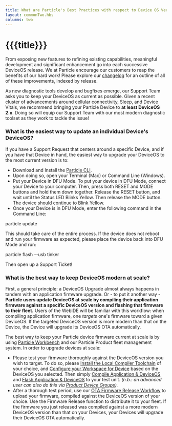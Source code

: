 ```yaml
---
title: What are Particle's Best Practices with respect to Device OS Version Management?
layout: commonTwo.hbs
columns: two
---
```


# {{{title}}}
From exposing new features to refining existing capabilities, meaningful development and significant enhancement go into each successive DeviceOS release. We at Particle encourage our customers to reap the benefits of our hard work! Please explore our [changelog](https://github.com/particle-iot/device-os/releases) for an outline of all of these improvements, indexed by release.

As new diagnostic tools develop and bugfixes emerge, our Support Team asks you to keep your DeviceOS as current as possible. Given a recent cluster of advancements around cellular connectivity, Sleep, and Device Vitals, we recommend bringing your Particle Device to **at least DeviceOS 2.x**. Doing so will equip our Support Team with our most modern diagnostic toolset as they work to tackle the issue!

### What is the easiest way to update an individual Device's DeviceOS?

If you have a Support Request that centers around a specific Device, and if you have that Device in hand, the easiest way to upgrade your DeviceOS to the most current version is to: 

* Download and Install the [Particle CLI](https://docs.particle.io/tutorials/developer-tools/cli/).
* Upon doing so, open your Terminal (Mac) or Command Line (Windows).
* Put your Device in DFU Mode. To put your device in DFU Mode, connect your Device to your computer. Then, press both RESET and MODE buttons and hold them down together. Release the RESET button, and wait until the Status LED Blinks Yellow. Then release the MODE button. The device should continue to Blink Yellow.
* Once your Device is in DFU Mode, enter the following command in the Command Line:

particle update

This should take care of the entire process. If the device does not reboot and run your firmware as expected, please place the device back into DFU Mode and run:

particle flash --usb tinker 

Then open up a Support Ticket!

### What is the best way to keep DeviceOS modern at scale?

First, a general principle: a DeviceOS Upgrade almost always happens in tandem with an application firmware upgrade. Or - to put it another way - **Particle users update DeviceOS at scale by compiling their application firmware against a specific DeviceOS version and flashing that firmware to their fleet.** Users of the WebIDE will be familiar with this workflow: when compiling application firmware, one _targets_ one's firmware toward a given DeviceOS. If the targeted DeviceOS version is more modern than that on the Device, the Device will upgrade its DeviceOS OTA automatically.

The best way to keep your Particle device firmware current at scale is by using [Particle Workbench](https://docs.particle.io/tutorials/developer-tools/workbench/) and our Particle Product fleet management system. In order to upgrade devices at scale:

* Please test your firmware thoroughly against the DeviceOS version you wish to target. To do so, please [Install the Local Compiler Toolchain](https://docs.particle.io/tutorials/developer-tools/workbench/#particle-install-local-compiler) of your choice, and [Configure your Workspace for Device](https://docs.particle.io/tutorials/developer-tools/workbench/#particle-configure-workspace-for-device) based on the DeviceOS you selected. Then simply [Compile Application & DeviceOS](https://docs.particle.io/tutorials/developer-tools/workbench/#particle-install-local-compiler) and [Flash Application & DeviceOS](https://docs.particle.io/tutorials/developer-tools/workbench/#particle-flash-application-amp-deviceos-local-) to your test unit. _(n.b.: an advanced user can also do this via [Product Device Groups](https://docs.particle.io/tutorials/product-tools/device-groups/))._
* After a thorough test period, use our [OTA Firmware Release Workflow](https://docs.particle.io/tutorials/device-cloud/ota-updates/#fleet-wide-ota) to upload your firmware, compiled against the DeviceOS version of your choice. Use the Firmware Release function to distribute it to your fleet. If the firmware you just released was compiled against a more modern DeviceOS version than that on your Devices, your Devices will upgrade their DeviceOS OTA automatically.
